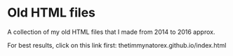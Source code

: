 # Old HTML files
A collection of my old HTML files that I made from 2014 to 2016 approx.

For best results, click on this link first: thetimmynatorex.github.io/index.html
